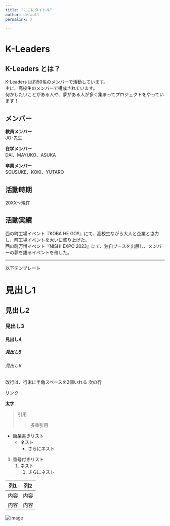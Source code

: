 ```yaml
---
title: "ここにタイトル"
author: default
permalink: /

---
```

# K-Leaders
## K-Leaders とは？

K-Leaders は約50名のメンバーで活動しています。  
主に、高校生のメンバーで構成されています。  
何かしたいことがある人や、夢がある人が多く集まってプロジェクトをやっています！  
  
## メンバー  
  
**教員メンバー**  
JO-先生  
  
**在学メンバー**  
DAI、MAYUKO、ASUKA  
  
**卒業メンバー**  
SOUSUKE、KOKI、YUTARO  
  
## 活動時期  
  
20XX〜現在

## 活動実績  
  
西の町工場イベント『KOBA HE GO!!』にて、高校生ながら大人と企業と協力し、町工場イベントを大いに盛り上げた。  
西の町万博イベント『NISHI EXPO 2023』にて、独自ブースを出展し、メンバーの夢を語るイベントを催した。  




---

以下テンプレート

# 見出し1
## 見出し2
### 見出し3
#### 見出し4
##### 見出し5
###### 見出し6

改行は、行末に半角スペースを2個いれる
次の行

[リンク](https://www.google.co.jp/)

**太字**

> 引用
>> 多重引用


- 箇条書きリスト
  - ネスト
    - さらにネスト


1. 番号付きリスト
   1. ネスト
      1. さらにネスト


| 列1  | 列2  |
|-----|-----|
| 内容  | 内容  |
| 内容  | 内容  |

![image](/GHPages_WebSite/assets/images/logo-150.png)

